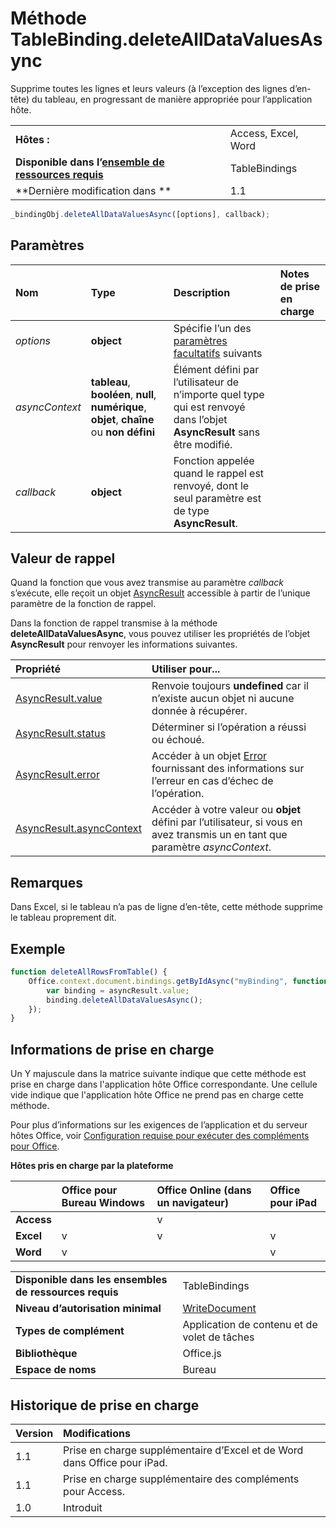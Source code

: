 
# Méthode TableBinding.deleteAllDataValuesAsync
Supprime toutes les lignes et leurs valeurs (à l’exception des lignes d’en-tête) du tableau, en progressant de manière appropriée pour l’application hôte.

|||
|:-----|:-----|
|**Hôtes :**|Access, Excel, Word|
|**Disponible dans l’[ensemble de ressources requis](../../docs/overview/specify-office-hosts-and-api-requirements.md)**|TableBindings|
|**Dernière modification dans **|1.1|

```js
_bindingObj.deleteAllDataValuesAsync([options], callback);
```


## Paramètres



|**Nom**|**Type**|**Description**|**Notes de prise en charge**|
|:-----|:-----|:-----|:-----|
| _options_|**object**|Spécifie l’un des [paramètres facultatifs](../../docs/develop/asynchronous-programming-in-office-add-ins.md#passing-optional-parameters-to-asynchronous-methods) suivants||
| _asyncContext_|**tableau**, **booléen**, **null**, **numérique**, **objet**, **chaîne** ou **non défini**|Élément défini par l’utilisateur de n’importe quel type qui est renvoyé dans l’objet **AsyncResult** sans être modifié.||
| _callback_|**object**|Fonction appelée quand le rappel est renvoyé, dont le seul paramètre est de type **AsyncResult**.||

## Valeur de rappel

Quand la fonction que vous avez transmise au paramètre _callback_ s’exécute, elle reçoit un objet [AsyncResult](../../reference/shared/asyncresult.md) accessible à partir de l’unique paramètre de la fonction de rappel.

Dans la fonction de rappel transmise à la méthode **deleteAllDataValuesAsync**, vous pouvez utiliser les propriétés de l’objet **AsyncResult** pour renvoyer les informations suivantes.



|**Propriété**|**Utiliser pour...**|
|:-----|:-----|
|[AsyncResult.value](../../reference/shared/asyncresult.value.md)|Renvoie toujours **undefined** car il n’existe aucun objet ni aucune donnée à récupérer.|
|[AsyncResult.status](../../reference/shared/asyncresult.status.md)|Déterminer si l’opération a réussi ou échoué.|
|[AsyncResult.error](../../reference/shared/asyncresult.error.md)|Accéder à un objet [Error](../../reference/shared/error.md) fournissant des informations sur l’erreur en cas d’échec de l’opération.|
|[AsyncResult.asyncContext](../../reference/shared/asyncresult.asynccontext.md)|Accéder à votre valeur ou **objet** défini par l’utilisateur, si vous en avez transmis un en tant que paramètre _asyncContext_.|

## Remarques

Dans Excel, si le tableau n’a pas de ligne d’en-tête, cette méthode supprime le tableau proprement dit.


## Exemple




```js
function deleteAllRowsFromTable() {
    Office.context.document.bindings.getByIdAsync("myBinding", function (asyncResult) {
        var binding = asyncResult.value;
        binding.deleteAllDataValuesAsync();
    });
}

```




## Informations de prise en charge


Un Y majuscule dans la matrice suivante indique que cette méthode est prise en charge dans l'application hôte Office correspondante. Une cellule vide indique que l'application hôte Office ne prend pas en charge cette méthode.

Pour plus d’informations sur les exigences de l’application et du serveur hôtes Office, voir [Configuration requise pour exécuter des compléments pour Office](../../docs/overview/requirements-for-running-office-add-ins.md).


**Hôtes pris en charge par la plateforme**


||**Office pour Bureau Windows**|**Office Online (dans un navigateur)**|**Office pour iPad**|
|:-----|:-----|:-----|:-----|
|**Access**||v||
|**Excel**|v|v|v|
|**Word**|v||v|

|||
|:-----|:-----|
|**Disponible dans les ensembles de ressources requis**|TableBindings|
|**Niveau d’autorisation minimal**|[WriteDocument](../../docs/develop/requesting-permissions-for-api-use-in-content-and-task-pane-add-ins.md)|
|**Types de complément**|Application de contenu et de volet de tâches|
|**Bibliothèque**|Office.js|
|**Espace de noms**|Bureau|

## Historique de prise en charge


|**Version**|**Modifications**|
|:-----|:-----|
|1.1|Prise en charge supplémentaire d’Excel et de Word dans Office pour iPad.|
|1.1|Prise en charge supplémentaire des compléments pour Access.|
|1.0|Introduit|
